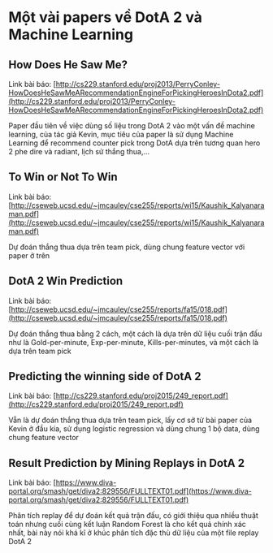 # Một vài papers về DotA 2 và Machine Learning

## How Does He Saw Me?
Link bài báo: [http://cs229.stanford.edu/proj2013/PerryConley-HowDoesHeSawMeARecommendationEngineForPickingHeroesInDota2.pdf](http://cs229.stanford.edu/proj2013/PerryConley-HowDoesHeSawMeARecommendationEngineForPickingHeroesInDota2.pdf)

Paper đầu tiên về việc dùng số liệu trong DotA 2 vào một vấn đề machine learning, của tác giả Kevin, mục tiêu của paper là sử dụng Machine Learning để recommend counter pick trong DotA dựa trên tương quan hero 2 phe dire và radiant, lịch sử thắng thua,...

## To Win or Not To Win
Link bài báo: [http://cseweb.ucsd.edu/~jmcauley/cse255/reports/wi15/Kaushik_Kalyanaraman.pdf](http://cseweb.ucsd.edu/~jmcauley/cse255/reports/wi15/Kaushik_Kalyanaraman.pdf)

Dự đoán thắng thua dựa trên team pick, dùng chung feature vector với paper ở trên

## DotA 2 Win Prediction
Link bài báo: [http://cseweb.ucsd.edu/~jmcauley/cse255/reports/fa15/018.pdf](http://cseweb.ucsd.edu/~jmcauley/cse255/reports/fa15/018.pdf)

Dự đoán thắng thua bằng 2 cách, một cách là dựa trên dữ liệu cuối trận đấu như là Gold-per-minute, Exp-per-minute, Kills-per-minutes, và một cách là dựa trên team pick

## Predicting the winning side of DotA 2
Link bài báo: [http://cs229.stanford.edu/proj2015/249_report.pdf](http://cs229.stanford.edu/proj2015/249_report.pdf)

Vẫn là dự đoán thắng thua dựa trên team pick, lấy cơ sở từ bài paper của Kevin ở đầu kia, sử dụng logistic regression và dùng chung 1 bộ data, dùng chung feature vector

## Result Prediction by Mining Replays in DotA 2
Link bài báo: [https://www.diva-portal.org/smash/get/diva2:829556/FULLTEXT01.pdf](https://www.diva-portal.org/smash/get/diva2:829556/FULLTEXT01.pdf)

Phân tích replay để dự đoán kết quả trận đấu, có giới thiệu qua nhiều thuật toán nhưng cuối cùng kết luận Random Forest là cho kết quả chính xác nhất, bài này nói khá kĩ ở khúc phân tích đặc thù dữ liệu của một file replay DotA 2

